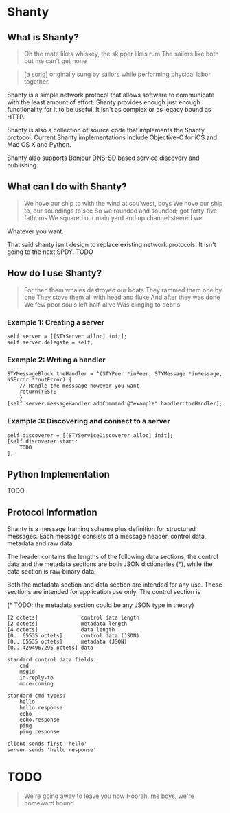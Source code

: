 # Shanty

## What is Shanty?

> Oh the mate likes whiskey, the skipper likes rum
> The sailors like both but me can't get none

> \[a song\] originally sung by sailors while performing physical labor together.

Shanty is a simple network protocol that allows software to communicate with the least amount of effort. Shanty provides enough just enough functionality for it to be useful. It isn't as complex or as legacy bound as HTTP.

Shanty is also a collection of source code that implements the Shanty protocol. Current Shanty implementations include Objective-C for iOS and Mac OS X and Python.

Shanty also supports Bonjour DNS-SD based service discovery and publishing.

## What can I do with Shanty?

> We hove our ship to with the wind at sou'west, boys
> We hove our ship to, our soundings to see
> So we rounded and sounded; got forty-five fathoms
> We squared our main yard and up channel steered we

Whatever you want.

That said shanty isn't design to replace existing network protocols. It isn't going to the next SPDY. TODO

## How do I use Shanty?

> For then them whales destroyed our boats
> They rammed them one by one
> They stove them all with head and fluke
> And after they was done
> We few poor souls left half-alive
> Was clinging to debris

### Example 1: Creating a server

    self.server = [[STYServer alloc] init];
    self.server.delegate = self;

### Example 2: Writing a handler

    STYMessageBlock theHandler = ^(STYPeer *inPeer, STYMessage *inMessage, NSError **outError) {
        // Handle the messsage however you want
        return(YES);
        }
    [self.server.messageHandler addCommand:@"example" handler:theHandler];

### Example 3: Discovering and connect to a server

    self.discoverer = [[STYServiceDiscoverer alloc] init];
    [self.discoverer start:
        TODO
    ];

## Python Implementation

TODO

## Protocol Information

Shanty is a message framing scheme plus definition for structured messages. Each message consists of a message header, control data, metadata and raw data.

The header contains the lengths of the following data sections, the control data and the metadata sections are both JSON dictionaries (*), while the data section is raw binary data.

Both the metadata section and data section are intended for any use. These sections are intended for application use only. The control section is 

(* TODO: the metadata section could be any JSON type in theory)

    [2 octets]              control data length
    [2 octets]              metadata length
    [4 octets]              data length
    [0...65535 octets]      control data (JSON)
    [0...65535 octets]      metadata (JSON)
    [0...4294967295 octets] data

    standard control data fields:
        cmd
        msgid
        in-reply-to
        more-coming

    standard cmd types:
        hello
        hello.response
        echo
        echo.response
        ping
        ping.response
    
    client sends first 'hello'
    server sends 'hello.response'


# TODO

> We're going away to leave you now
> Hoorah, me boys, we're homeward bound
